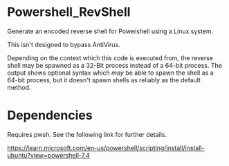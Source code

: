 # Powershell_RevShell
Generate an encoded reverse shell for Powershell using a Linux system.

This isn't designed to bypass AntiVirus.

Depending on the context which this code is executed from, the reverse shell may be spawned as a 32-Bit process instead of a 64-bit process. The output shows optional syntax which *may* be able to spawn the shell as a 64-bit process, but it doesn't spawn shells as reliably as the default method. 

# Dependencies

Requires pwsh. See the following link for further details.

https://learn.microsoft.com/en-us/powershell/scripting/install/install-ubuntu?view=powershell-7.4
